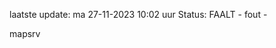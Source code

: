 laatste update: 
ma 27-11-2023 10:02   uur 
Status: FAALT - fout - 
<div class="service R">mapsrv</div>